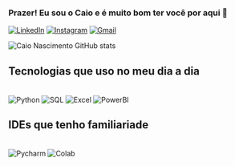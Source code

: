 ### Prazer! Eu sou o Caio e é muito bom ter você por aqui 🫡


[![LinkedIn](	https://img.shields.io/badge/LinkedIn-0077B5?style=for-the-badge&logo=linkedin&logoColor=white)](https://www.linkedin.com/in/caio-nascimento-b92647182/)
[![Instagram](https://img.shields.io/badge/Instagram-E4405F?style=for-the-badge&logo=instagram&logoColor=white)](https://instagram.com/caio_nc?utm_source=qr&igshid=MzNlNGNkZWQ4Mg==)
[![Gmail](https://img.shields.io/badge/Gmail-D14836?style=for-the-badge&logo=gmail&logoColor=white)](https://caionascunha@gmail.com)

![Caio Nascimento GitHub stats](https://github-readme-stats.vercel.app/api?username=CaioNascimentoCunha&show_icons=true&theme=dark)


## Tecnologias que uso no meu dia a dia
 
<div style= "display: inline_block"><br/>
  <img align="center" alt="Python" src="https://img.shields.io/badge/Python-3776AB?style=for-the-badge&logo=python&logoColor=white"/>
  <img align="center" alt="SQL" src="https://img.shields.io/badge/MySQL-00000F?style=for-the-badge&logo=mysql&logoColor=white"/>
  <img align="center" alt="Excel" src="https://img.shields.io/badge/Microsoft_Excel-217346?style=for-the-badge&logo=microsoft-excel&logoColor=white"/>
   <img align="center" alt="PowerBI" src="https://badgen.net/static/Microsoft/Power%20BI/yellow" />
</div>

## IDEs que tenho familiariade

<div style= "display: inline_block"><br/>
  <img align="center" alt="Pycharm" src="https://img.shields.io/badge/PyCharm-000000.svg?&style=for-the-badge&logo=PyCharm&logoColor=white"/>
  <img align="center" alt="Colab" src="https://img.shields.io/badge/Colab-F9AB00?style=for-the-badge&logo=googlecolab&color=525252"/>
</div>
